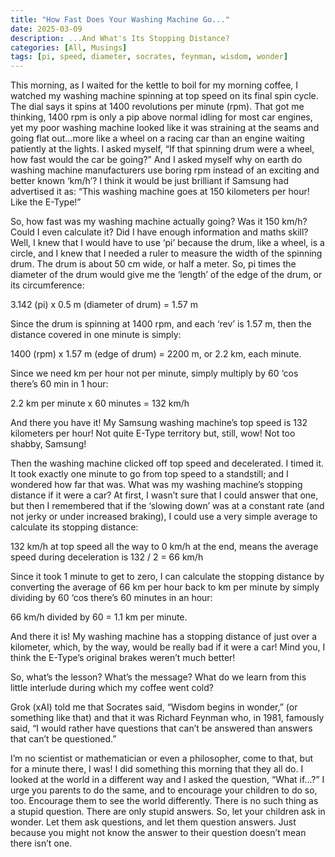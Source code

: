 ```yaml
---
title: "How Fast Does Your Washing Machine Go..."
date: 2025-03-09
description: ...And What's Its Stopping Distance?
categories: [All, Musings]
tags: [pi, speed, diameter, socrates, feynman, wisdom, wonder]
---
```

This morning, as I waited for the kettle to boil for my morning coffee, I watched my washing machine spinning at top speed on its final spin cycle. The dial says it spins at 1400 revolutions per minute (rpm). That got me thinking, 1400 rpm is only a pip above normal idling for most car engines, yet my poor washing machine looked like it was straining at the seams and going flat out…more like a wheel on a racing car than an engine waiting patiently at the lights. I asked myself, “If that spinning drum were a wheel, how fast would the car be going?” And I asked myself why on earth do washing machine manufacturers use boring rpm instead of an exciting and better known ‘km/h’? I think it would be just brilliant if Samsung had advertised it as: “This washing machine goes at 150 kilometers per hour! Like the E-Type!”

So, how fast was my washing machine actually going? Was it 150 km/h? Could I even calculate it? Did I have enough information and maths skill? Well, I knew that I would have to use ‘pi’ because the drum, like a wheel, is a circle, and I knew that I needed a ruler to measure the width of the spinning drum. The drum is about 50 cm wide, or half a meter. So, pi times the diameter of the drum would give me the ‘length’ of the edge of the drum, or its circumference:

3.142 (pi) x 0.5 m (diameter of drum) = 1.57 m

Since the drum is spinning at 1400 rpm, and each ‘rev’ is 1.57 m, then the distance covered in one minute is simply: 

1400 (rpm) x 1.57 m (edge of drum) = 2200 m, or 2.2 km, each minute.

Since we need km per hour not per minute, simply multiply by 60 ‘cos there’s 60 min in 1 hour:

2.2 km per minute x 60 minutes = 132 km/h

And there you have it! My Samsung washing machine’s top speed is 132 kilometers per hour! Not quite E-Type territory but, still, wow! Not too shabby, Samsung!

Then the washing machine clicked off top speed and decelerated. I timed it. It took exactly one minute to go from top speed to a standstill; and I wondered how far that was. What was my washing machine’s stopping distance if it were a car? At first, I wasn’t sure that I could answer that one, but then I remembered that if the ‘slowing down’ was at a constant rate (and not jerky or under increased braking), I could use a very simple average to calculate its stopping distance:

132 km/h at top speed all the way to 0 km/h at the end, means the average speed during deceleration is 132 / 2 = 66 km/h

Since it took 1 minute to get to zero, I can calculate the stopping distance by converting the average of 66 km per hour back to km per minute by simply dividing by 60 ‘cos there’s 60 minutes in an hour:

66 km/h divided by 60 = 1.1 km per minute.

And there it is! My washing machine has a stopping distance of just over a kilometer, which, by the way, would be really bad if it were a car! Mind you, I think the E-Type’s original brakes weren’t much better!

So, what’s the lesson? What’s the message? What do we learn from this little interlude during which my coffee went cold?

Grok (xAI) told me that Socrates said, “Wisdom begins in wonder,” (or something like that) and that it was Richard Feynman who, in 1981, famously said, “I would rather have questions that can’t be answered than answers that can’t be questioned.”

I’m no scientist or mathematician or even a philosopher, come to that, but for a minute there, I was! I did something this morning that they all do. I looked at the world in a different way and I asked the question, “What if…?” I urge you parents to do the same, and to encourage your children to do so, too. Encourage them to see the world differently. There is no such thing as a stupid question. There are only stupid answers. So, let your children ask in wonder. Let them ask questions, and let them question answers. Just because you might not know the answer to their question doesn’t mean there isn’t one.
